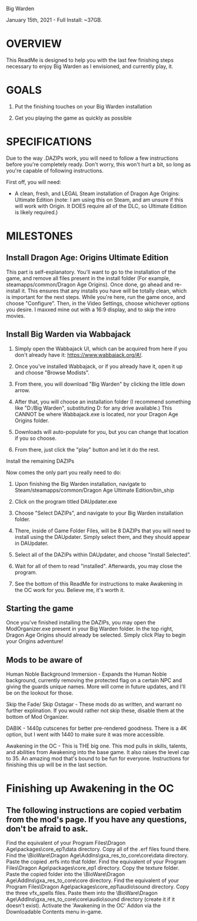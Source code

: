 Big Warden

January 15th, 2021 - Full Install: ~37GB.

OVERVIEW
========

This ReadMe is designed to help you with the last few finishing steps necessary to enjoy Big Warden as I envisioned, and currently play, it. 

GOALS
=====

1.  Put the finishing touches on your Big Warden installation

2.  Get you playing the game as quickly as possible

SPECIFICATIONS
==============

Due to the way .DAZIPs work, you will need to follow a few instructions before you're completely ready. Don't worry, this won't hurt a bit, so long as you're capable of following instructions.

First off, you will need:

-   A clean, fresh, and LEGAL Steam installation of Dragon Age Origins: Ultimate Edition (note: I am using this on Steam, and am unsure if this will work with Origin. It DOES require all of the DLC, so Ultimate Edition is likely required.)

MILESTONES
==========

Install Dragon Age: Origins Ultimate Edition
-------------------------------------------------

This part is self-explanatory. You'll want to go to the installation of the game, and remove all files present in the install folder (For example, steamapps/common/Dragon Age Origins). Once done, go ahead and re-install it. This ensures that any installs you have will be totally clean, which is important for the next steps. While you're here, run the game once, and choose "Configure". Then, in the Video Settings, choose whichever options you desire. I maxxed mine out with a 16:9 display, and to skip the intro movies.

Install Big Warden via Wabbajack
-----------------------------------------

1.  Simply open the Wabbajack UI, which can be acquired from here if you don't already have it: <https://www.wabbajack.org/#/>. 

2.  Once you've installed Wabbajack, or if you already have it, open it up and choose "Browse Modists". 

3.  From there, you will download "Big Warden" by clicking the little down arrow. 

4.  After that, you will choose an installation folder (I recommend something like "D:/Big Warden", substituting D: for any drive available.) This CANNOT be where Wabbajack.exe is located, nor your Dragon Age Origins folder.

5.  Downloads will auto-populate for you, but you can change that location if you so choose. 

6.  From there, just click the "play" button and let it do the rest.

Install the remaining DAZIPs

Now comes the only part you really need to do:

1. Upon finishing the Big Warden installation, navigate to Steam/steamapps/common/Dragon Age Ultimate Edition/bin_ship

2. Click on the program titled DAUpdater.exe

3. Choose "Select DAZIPs", and navigate to your Big Warden installation folder. 

4. There, inside of Game Folder Files, will be 8 DAZIPs that you will need to install using the DAUpdater. Simply select them, and they should appear in DAUpdater.

5. Select all of the DAZIPs within DAUpdater, and choose "Install Selected".

6. Wait for all of them to read "installed". Afterwards, you may close the program. 

7. See the bottom of this ReadMe for instructions to make Awakening in the OC work for you. Believe me, it's worth it.

Starting the game
------------------------

Once you've finished installing the DAZIPs, you may open the ModOrganizer.exe present in your Big Warden folder. In the top right, Dragon Age Origins should already be selected. Simply click Play to begin your Origins adventure!

Mods to be aware of
------------------------

Human Noble Background Immersion - Expands the Human Noble background, currently removing the protected flag on a certain NPC and giving the guards unique names. More will come in future updates, and I'll be on the lookout for those. 

Skip the Fade/ Skip Ostagar - These mods do as written, and warrant no further explination. If you would rather not skip these, disable them at the bottom of Mod Organizer.

DABIK - 1440p cutscenes for better pre-rendered goodness. There is a 4K option, but I went with 1440 to make sure it was more accessible.

Awakening in the OC - This is THE big one. This mod pulls in skills, talents, and abilities from Awakening into the base game. It also raises the level cap to 35. An amazing mod that's bound to be fun for everyone. Instructions for finishing this up will be in the last section.

Finishing up Awakening in the OC
================================

The following instructions are copied verbatim from the mod's page. If you have any questions, don't be afraid to ask.
-----------------------------------------------------------------------------------------------------------------------

Find the equivalent of your Program Files\Dragon Age\packages\core_ep1\data directory.
Copy all of the .erf files found there.
Find the \BioWare\Dragon Age\AddIns\gxa_res_to_core\core\data directory.
Paste the copied .erfs into that folder.
Find the equivalent of your Program Files\Dragon Age\packages\core_ep1 directory.
Copy the texture folder.
Paste the copied folder into the \BioWare\Dragon Age\AddIns\gxa_res_to_core\core directory.
Find the equivalent of your Program Files\Dragon Age\packages\core_ep1\audio\sound directory.
Copy the three vfx_spells files.
Paste them into the \BioWare\Dragon Age\AddIns\gxa_res_to_core\core\audio\sound directory (create it if it doesn't exist).
Activate the 'Awakening in the OC' Addon via the Downloadable Contents menu in-game.
